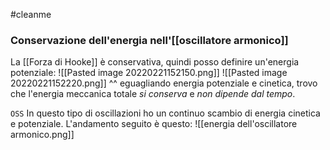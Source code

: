 #cleanme
### Conservazione dell'energia nell'[[oscillatore armonico]]
La [[Forza di Hooke]] è conservativa, quindi posso definire un'energia potenziale:
![[Pasted image 20220221152150.png]]
![[Pasted image 20220221152220.png]]
^^ eguagliando energia potenziale e cinetica, trovo che l'energia meccanica totale _si conserva_ e _non dipende dal tempo_.

`OSS` In questo tipo di oscillazioni ho un continuo scambio di energia cinetica e potenziale. L'andamento seguito è questo:
![[energia dell'oscillatore armonico.png]]
